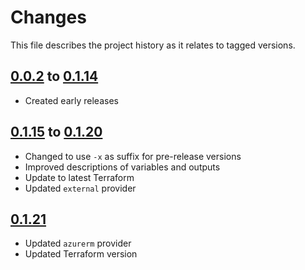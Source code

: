 # Changes
This file describes the project history as it relates to tagged versions.

## [0.0.2](.) to [0.1.14](.)
- Created early releases

## [0.1.15](.) to [0.1.20](.)
- Changed to use `-x` as suffix for pre-release versions
- Improved descriptions of variables and outputs
- Update to latest Terraform
- Updated `external` provider

## [0.1.21](.)
- Updated `azurerm` provider
- Updated Terraform version
